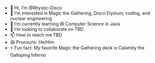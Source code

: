 - 👋 Hi, I’m @Rhystic-Disco
- 👀 I’m interested in Magic the Gathering, Disco Elysium, coding, and nuclear engineering
- 🌱 I’m currently learning IB Computer Science in Java
- 💞️ I’m looking to collaborate on TBD
- 📫 How to reach me TBD
- 😄 Pronouns: He/Him
- ⚡ Fun fact: My favorite Magic the Gathering deck is Calamity the Galloping Inferno

<!---
Rhystic-Disco/Rhystic-Disco is a ✨ special ✨ repository because its `README.md` (this file) appears on your GitHub profile.
You can click the Preview link to take a look at your changes.
--->

